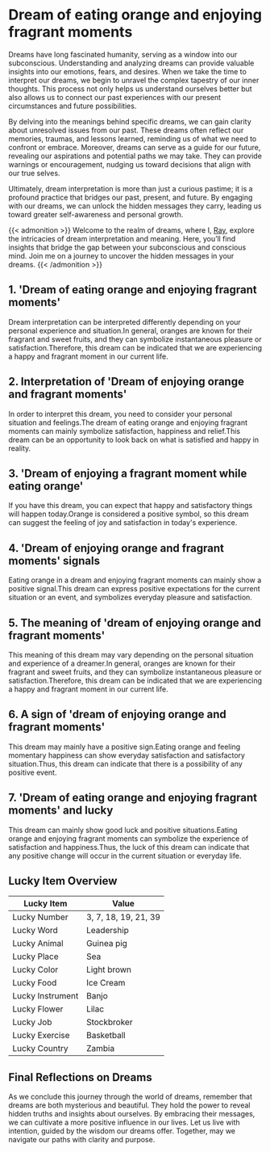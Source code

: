 # Dream of eating orange and enjoying fragrant moments


Dreams have long fascinated humanity, serving as a window into our subconscious. Understanding and analyzing dreams can provide valuable insights into our emotions, fears, and desires. When we take the time to interpret our dreams, we begin to unravel the complex tapestry of our inner thoughts. This process not only helps us understand ourselves better but also allows us to connect our past experiences with our present circumstances and future possibilities.

By delving into the meanings behind specific dreams, we can gain clarity about unresolved issues from our past. These dreams often reflect our memories, traumas, and lessons learned, reminding us of what we need to confront or embrace. Moreover, dreams can serve as a guide for our future, revealing our aspirations and potential paths we may take. They can provide warnings or encouragement, nudging us toward decisions that align with our true selves.

Ultimately, dream interpretation is more than just a curious pastime; it is a profound practice that bridges our past, present, and future. By engaging with our dreams, we can unlock the hidden messages they carry, leading us toward greater self-awareness and personal growth.

{{< admonition >}}
Welcome to the realm of dreams, where I, [Ray](https://instagram.com/ray._.atelier), explore the intricacies of dream interpretation and meaning. Here, you’ll find insights that bridge the gap between your subconscious and conscious mind. Join me on a journey to uncover the hidden messages in your dreams.
{{< /admonition >}}


## 1. 'Dream of eating orange and enjoying fragrant moments'
Dream interpretation can be interpreted differently depending on your personal experience and situation.In general, oranges are known for their fragrant and sweet fruits, and they can symbolize instantaneous pleasure or satisfaction.Therefore, this dream can be indicated that we are experiencing a happy and fragrant moment in our current life.

## 2. Interpretation of 'Dream of enjoying orange and fragrant moments'
In order to interpret this dream, you need to consider your personal situation and feelings.The dream of eating orange and enjoying fragrant moments can mainly symbolize satisfaction, happiness and relief.This dream can be an opportunity to look back on what is satisfied and happy in reality.

## 3. 'Dream of enjoying a fragrant moment while eating orange'
If you have this dream, you can expect that happy and satisfactory things will happen today.Orange is considered a positive symbol, so this dream can suggest the feeling of joy and satisfaction in today's experience.

## 4. 'Dream of enjoying orange and fragrant moments' signals
Eating orange in a dream and enjoying fragrant moments can mainly show a positive signal.This dream can express positive expectations for the current situation or an event, and symbolizes everyday pleasure and satisfaction.

## 5. The meaning of 'dream of enjoying orange and fragrant moments'
This meaning of this dream may vary depending on the personal situation and experience of a dreamer.In general, oranges are known for their fragrant and sweet fruits, and they can symbolize instantaneous pleasure or satisfaction.Therefore, this dream can be indicated that we are experiencing a happy and fragrant moment in our current life.

## 6. A sign of 'dream of enjoying orange and fragrant moments'
This dream may mainly have a positive sign.Eating orange and feeling momentary happiness can show everyday satisfaction and satisfactory situation.Thus, this dream can indicate that there is a possibility of any positive event.

## 7. 'Dream of eating orange and enjoying fragrant moments' and lucky
This dream can mainly show good luck and positive situations.Eating orange and enjoying fragrant moments can symbolize the experience of satisfaction and happiness.Thus, the luck of this dream can indicate that any positive change will occur in the current situation or everyday life.

## Lucky Item Overview
| Lucky Item          | Value              |
|---------------|--------------------|
| Lucky Number        | 3, 7, 18, 19, 21, 39  |
| Lucky Word          | Leadership |
| Lucky Animal        | Guinea pig |
| Lucky Place         | Sea     |
| Lucky Color         | Light brown     |
| Lucky Food          | Ice Cream      |
| Lucky Instrument    | Banjo |
| Lucky Flower        | Lilac    |
| Lucky Job           | Stockbroker       |
| Lucky Exercise      | Basketball  |
| Lucky Country       | Zambia    |


##  Final Reflections on Dreams

As we conclude this journey through the world of dreams, remember that dreams are both mysterious and beautiful. They hold the power to reveal hidden truths and insights about ourselves. By embracing their messages, we can cultivate a more positive influence in our lives. Let us live with intention, guided by the wisdom our dreams offer. Together, may we navigate our paths with clarity and purpose.

